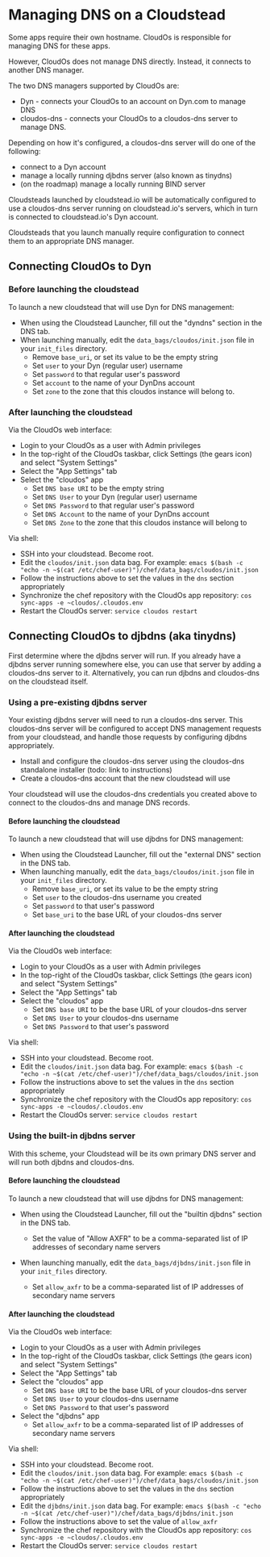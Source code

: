 Managing DNS on a Cloudstead
============================

Some apps require their own hostname. CloudOs is responsible for managing DNS for these apps.

However, CloudOs does not manage DNS directly. Instead, it connects to another DNS manager.

The two DNS managers supported by CloudOs are:

   * Dyn - connects your CloudOs to an account on Dyn.com to manage DNS
   * cloudos-dns - connects your CloudOs to a cloudos-dns server to manage DNS.
 
Depending on how it's configured, a cloudos-dns server will do one of the following:

   * connect to a Dyn account
   * manage a locally running djbdns server (also known as tinydns)
   * (on the roadmap) manage a locally running BIND server
 
Cloudsteads launched by cloudstead.io will be automatically configured to use a cloudos-dns server
running on cloudstead.io's servers, which in turn is connected to cloudstead.io's Dyn account.

Cloudsteads that you launch manually require configuration to connect them to an appropriate DNS manager.

## Connecting CloudOs to Dyn

### Before launching the cloudstead

To launch a new cloudstead that will use Dyn for DNS management:

   * When using the Cloudstead Launcher, fill out the "dyndns" section in the DNS tab.
   * When launching manually, edit the `data_bags/cloudos/init.json` file in your `init_files` directory. 
       * Remove `base_uri`, or set its value to be the empty string
       * Set `user` to your Dyn (regular user) username
       * Set `password` to that regular user's password 
       * Set `account` to the name of your DynDns account
       * Set `zone` to the zone that this cloudos instance will belong to.

### After launching the cloudstead

Via the CloudOs web interface:

   * Login to your CloudOs as a user with Admin privileges
   * In the top-right of the CloudOs taskbar, click Settings (the gears icon) and select "System Settings"
   * Select the "App Settings" tab
   * Select the "cloudos" app
       * Set `DNS base URI` to be the empty string
       * Set `DNS User` to your Dyn (regular user) username
       * Set `DNS Password` to that regular user's password 
       * Set `DNS Account` to the name of your DynDns account
       * Set `DNS Zone` to the zone that this cloudos instance will belong to

Via shell:

   * SSH into your cloudstead. Become root.
   * Edit the `cloudos/init.json` data bag. For example: `emacs $(bash -c "echo -n ~$(cat /etc/chef-user)")/chef/data_bags/cloudos/init.json`
   * Follow the instructions above to set the values in the `dns` section appropriately
   * Synchronize the chef repository with the CloudOs app repository: `cos sync-apps -e ~cloudos/.cloudos.env`
   * Restart the CloudOs server: `service cloudos restart`

## Connecting CloudOs to djbdns (aka tinydns)

First determine where the djbdns server will run. If you already have a djbdns server running somewhere else,
you can use that server by adding a cloudos-dns server to it. Alternatively, you can run djbdns and cloudos-dns
on the cloudstead itself.

### Using a pre-existing djbdns server

Your existing djbdns server will need to run a cloudos-dns server. This cloudos-dns server will be configured
to accept DNS management requests from your cloudstead, and handle those requests by configuring djbdns appropriately.

   * Install and configure the cloudos-dns server using the cloudos-dns standalone installer (todo: link to instructions)
   * Create a cloudos-dns account that the new cloudstead will use

Your cloudstead will use the cloudos-dns credentials you created above to connect to the cloudos-dns and manage DNS
records.

#### Before launching the cloudstead

To launch a new cloudstead that will use djbdns for DNS management:

   * When using the Cloudstead Launcher, fill out the "external DNS" section in the DNS tab.
   * When launching manually, edit the `data_bags/cloudos/init.json` file in your `init_files` directory. 
       * Remove `base_uri`, or set its value to be the empty string
       * Set `user` to the cloudos-dns username you created
       * Set `password` to that user's password 
       * Set `base_uri` to the base URL of your cloudos-dns server

#### After launching the cloudstead

Via the CloudOs web interface:

   * Login to your CloudOs as a user with Admin privileges
   * In the top-right of the CloudOs taskbar, click Settings (the gears icon) and select "System Settings"
   * Select the "App Settings" tab
   * Select the "cloudos" app
       * Set `DNS base URI` to be the base URL of your cloudos-dns server
       * Set `DNS User` to your cloudos-dns username
       * Set `DNS Password` to that user's password 

Via shell:

   * SSH into your cloudstead. Become root.
   * Edit the `cloudos/init.json` data bag. For example: `emacs $(bash -c "echo -n ~$(cat /etc/chef-user)")/chef/data_bags/cloudos/init.json`
   * Follow the instructions above to set the values in the `dns` section appropriately
   * Synchronize the chef repository with the CloudOs app repository: `cos sync-apps -e ~cloudos/.cloudos.env`
   * Restart the CloudOs server: `service cloudos restart`

### Using the built-in djbdns server

With this scheme, your Cloudstead will be its own primary DNS server and will run both djbdns and cloudos-dns.

#### Before launching the cloudstead

To launch a new cloudstead that will use djbdns for DNS management:

   * When using the Cloudstead Launcher, fill out the "builtin djbdns" section in the DNS tab.
       * Set the value of "Allow AXFR" to be a comma-separated list of IP addresses of secondary name servers

   * When launching manually, edit the `data_bags/djbdns/init.json` file in your `init_files` directory. 
       * Set `allow_axfr` to be a comma-separated list of IP addresses of secondary name servers

#### After launching the cloudstead

Via the CloudOs web interface:

   * Login to your CloudOs as a user with Admin privileges
   * In the top-right of the CloudOs taskbar, click Settings (the gears icon) and select "System Settings"
   * Select the "App Settings" tab
   * Select the "cloudos" app
       * Set `DNS base URI` to be the base URL of your cloudos-dns server
       * Set `DNS User` to your cloudos-dns username
       * Set `DNS Password` to that user's password 
   * Select the "djbdns" app
       * Set `allow_axfr` to be a comma-separated list of IP addresses of secondary name servers

Via shell:

   * SSH into your cloudstead. Become root.
   * Edit the `cloudos/init.json` data bag. For example: `emacs $(bash -c "echo -n ~$(cat /etc/chef-user)")/chef/data_bags/cloudos/init.json`
   * Follow the instructions above to set the values in the `dns` section appropriately
   * Edit the `djbdns/init.json` data bag. For example: `emacs $(bash -c "echo -n ~$(cat /etc/chef-user)")/chef/data_bags/djbdns/init.json`
   * Follow the instructions above to set the value of `allow_axfr`   
   * Synchronize the chef repository with the CloudOs app repository: `cos sync-apps -e ~cloudos/.cloudos.env`
   * Restart the CloudOs server: `service cloudos restart`
